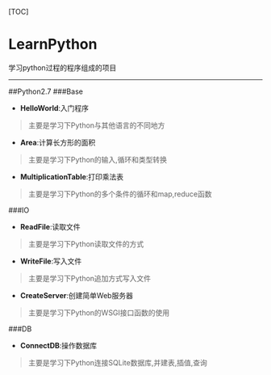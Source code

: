 [TOC]
# LearnPython

学习python过程的程序组成的项目

-------------
##Python2.7
###Base
- **HelloWorld**:入门程序
> 主要是学习下Python与其他语言的不同地方
- **Area**:计算长方形的面积
> 主要是学习下Python的输入,循环和类型转换
- **MultiplicationTable**:打印乘法表
> 主要是学习下Python的多个条件的循环和map,reduce函数

###IO
- **ReadFile**:读取文件
> 主要是学习下Python读取文件的方式
- **WriteFile**:写入文件
> 主要是学习下Python追加方式写入文件
- **CreateServer**:创建简单Web服务器
> 主要是学习下Python的WSGI接口函数的使用

###DB
- **ConnectDB**:操作数据库
> 主要是学习下Python连接SQLite数据库,并建表,插值,查询

